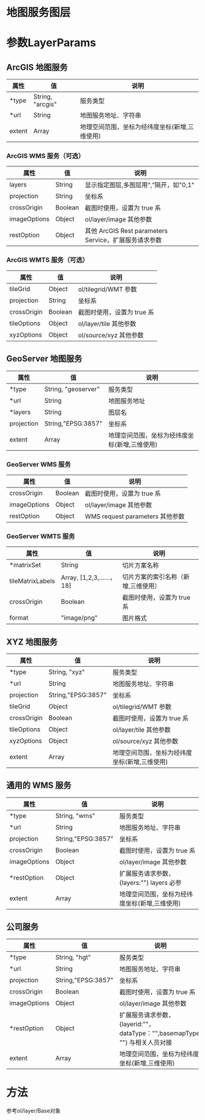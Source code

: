 # 地图服务图层

# 参数LayerParams

## ArcGIS 地图服务

| 属性   | 值               | 说明                                         |
|--------|------------------|--------------------------------------------|
| \*type | String, "arcgis" | 服务类型                                     |
| \*url  | String           | 地图服务地址、字符串                          |
| extent | Array            | 地理空间范围，坐标为经纬度坐标(新增,三维使用) |

### ArcGIS WMS 服务（可选）

| 属性         | 值      | 说明                                                 |
|--------------|---------|----------------------------------------------------|
| layers       | String  | 显示指定图层,多图层用“,”隔开，如"0,1"                 |
| projection   | String  | 坐标系                                               |
| crossOrigin  | Boolean | 截图时使用，设置为 true 系                            |
| imageOptions | Object  | ol/layer/image 其他参数                              |
| restOption   | Object  | 其他 ArcGIS Rest parameters Service，扩展服务请求参数 |

### ArcGIS WMTS 服务（可选）

| 属性        | 值      | 说明                      |
|-------------|---------|-------------------------|
| tileGrid    | Object  | ol/tilegrid/WMT 参数      |
| projection  | String  | 坐标系                    |
| crossOrigin | Boolean | 截图时使用，设置为 true 系 |
| tileOptions | Object  | ol/layer/tile 其他参数    |
| xyzOptions  | Object  | ol/source/xyz 其他参数    |

## GeoServer 地图服务

| 属性       | 值                  | 说明                                         |
|------------|---------------------|--------------------------------------------|
| \*type     | String, "geoserver" | 服务类型                                     |
| \*url      | String              | 地图服务地址                                 |
| \*layers   | String              | 图层名                                       |
| projection | String,"EPSG:3857"  | 坐标系                                       |
| extent     | Array               | 地理空间范围，坐标为经纬度坐标(新增,三维使用) |

### GeoServer WMS 服务

| 属性         | 值      | 说明                            |
|--------------|---------|-------------------------------|
| crossOrigin  | Boolean | 截图时使用，设置为 true 系       |
| imageOptions | Object  | ol/layer/image 其他参数         |
| restOption   | Object  | WMS request parameters 其他参数 |

### GeoServer WMTS 服务

| 属性             | 值                   | 说明                              |
|------------------|----------------------|---------------------------------|
| \*matrixSet      | String               | 切片方案名称                      |
| tileMatrixLabels | Array, [1,2,3,……，18] | 切片方案的索引名称（新增,三维使用） |
| crossOrigin      | Boolean              | 截图时使用，设置为 true 系         |
| format           | "image/png"          | 图片格式                          |

## XYZ 地图服务

| 属性        | 值                 | 说明                                         |
|-------------|--------------------|--------------------------------------------|
| \*type      | String, "xyz"      | 服务类型                                     |
| \*url       | String             | 地图服务地址、字符串                          |
| projection  | String,"EPSG:3857" | 坐标系                                       |
| tileGrid    | Object             | ol/tilegrid/WMT 参数                         |
| crossOrigin | Boolean            | 截图时使用，设置为 true 系                    |
| tileOptions | Object             | ol/layer/tile 其他参数                       |
| xyzOptions  | Object             | ol/source/xyz 其他参数                       |
| extent      | Array              | 地理空间范围，坐标为经纬度坐标(新增,三维使用) |

## 通用的 WMS 服务

| 属性         | 值                 | 说明                                         |
|--------------|--------------------|--------------------------------------------|
| \*type       | String, "wms"      | 服务类型                                     |
| \*url        | String             | 地图服务地址、字符串                          |
| projection   | String,"EPSG:3857" | 坐标系                                       |
| crossOrigin  | Boolean            | 截图时使用，设置为 true 系                    |
| imageOptions | Object             | ol/layer/image 其他参数                      |
| \*restOption | Object             | 扩展服务请求参数，{layers:""} layers 必参     |
| extent       | Array              | 地理空间范围，坐标为经纬度坐标(新增,三维使用) |

## 公司服务

| 属性         | 值                 | 说明                                                                      |
|--------------|--------------------|-------------------------------------------------------------------------|
| \*type       | String, "hgt"      | 服务类型                                                                  |
| \*url        | String             | 地图服务地址、字符串                                                       |
| projection   | String,"EPSG:3857" | 坐标系                                                                    |
| crossOrigin  | Boolean            | 截图时使用，设置为 true 系                                                 |
| imageOptions | Object             | ol/layer/image 其他参数                                                   |
| \*restOption | Object             | 扩展服务请求参数，{layerid:""，dataType："",basemapType: ""}  与相关人员对接 |
| extent       | Array              | 地理空间范围，坐标为经纬度坐标(新增,三维使用)                              |

# 方法

参考ol​/layer​/Base对象
